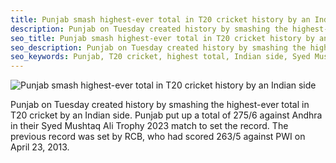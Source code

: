 ```yaml
---
title: Punjab smash highest-ever total in T20 cricket history by an Indian side
description: Punjab on Tuesday created history by smashing the highest-ever total in T20 cricket by an Indian side. Punjab put up a total of 275/6 against Andhra in their Syed Mushtaq Ali Trophy 2023 match to set the record.
seo_title: Punjab smash highest-ever total in T20 cricket history by an Indian side
seo_description: Punjab on Tuesday created history by smashing the highest-ever total in T20 cricket by an Indian side. Punjab put up a total of 275/6 against Andhra in their Syed Mushtaq Ali Trophy 2023 match to set the record.
seo_keywords: Punjab, T20 cricket, highest total, Indian side, Syed Mushtaq Ali Trophy 2023, record
---
```


![Punjab smash highest-ever total in T20 cricket history by an Indian side](https://static.inshorts.com/inshorts/images/v1/variants/jpg/m/2023/10_oct/17_tue/img_1697527512409_21.jpg)

Punjab on Tuesday created history by smashing the highest-ever total in T20 cricket by an Indian side. Punjab put up a total of 275/6 against Andhra in their Syed Mushtaq Ali Trophy 2023 match to set the record. The previous record was set by RCB, who had scored 263/5 against PWI on April 23, 2013.